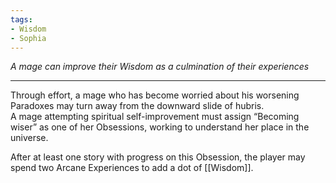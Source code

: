 ```yaml
---
tags:
- Wisdom
- Sophia
---
```


_A mage can improve their Wisdom as a culmination of their experiences_

---

Through effort, a mage who has become worried about his worsening Paradoxes may turn away from the downward slide of hubris. \
A mage attempting spiritual self-improvement must assign “Becoming wiser” as one of her Obsessions, working to understand her place in the universe. 

After at least one story with progress on this Obsession, the player may spend two Arcane Experiences to add a dot of [[Wisdom]].